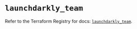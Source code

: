 # `launchdarkly_team`

Refer to the Terraform Registry for docs: [`launchdarkly_team`](https://registry.terraform.io/providers/launchdarkly/launchdarkly/2.24.0/docs/resources/team).
